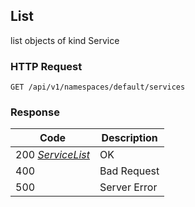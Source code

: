 List
----
list objects of kind Service

### HTTP Request

`GET /api/v1/namespaces/default/services`


### Response

| Code | Description |
| --- | --- |
| 200 _[ServiceList](index.md#servicelist)_ | OK |
| 400 | Bad Request |
| 500 | Server Error |

